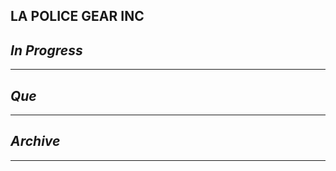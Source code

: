 ## LA POLICE GEAR INC

## *In Progress*

--------------------

## *Que*

-----------------------------------
## *Archive*

-----------------------------------
